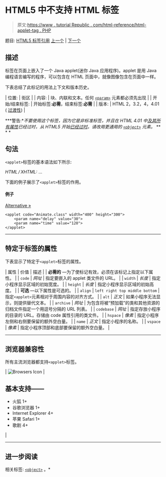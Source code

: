 # HTML5 中不支持 HTML <applet>标签</applet>

> 原文:[https://www . tutorial Republic . com/html-reference/html-applet-tag . PHP](https://www.tutorialrepublic.com/html-reference/html-applet-tag.php)

题目: [HTML5 标签引用](html5-tags.php) [上一个](html-address-tag.php) | [下一个](html-area-tag.php)

## 描述

标签在页面上嵌入了一个 Java applet(迷你 Java 应用程序)。applet 是用 Java 编程语言编写的程序，可以包含在 HTML 页面中，就像图像包含在页面中一样。

下表总结了此标记的用法上下文和版本历史。

| 位置: | 街区 |
| 内容: | 块、内联和文本。任何 [`<param>`](html-param-tag.php) 元素都必须先出现 |
| 开始/结束标签: | 开始标签:**必需**，结束标签:**必需** |
| 版本: | HTML 2，3.2，4，4.01 ( [过渡性](../html-tutorial/html-doctypes.php#html-transitional-doctype)) |

 ***警告:**不要使用这个标签，因为它是非标准标签，并且在 HTML 4.01 中[及其所有属性](../definitions.php#deprecated)已经过时，从 HTML5 开始[已经过时](../definitions.php#obsolete)。请改用更通用的 [`<object>`](html-object-tag.php) 元素。*  ** * *

## 句法

`<applet>`标签的基本语法如下所示:

*HTML / XHTML:*
<applet code="*URL*" width="*length*" height="*length*"> ... </applet>

下面的例子展示了`<applet>`标签的作用。

#### 例子

[Alternative »](html-object-tag.php "Alternative of applet tag")

```
<applet code="Animate.class" width="400" height="300">
    <param name="delay" value="30">
    <param name="time" value="120">
</applet>
```

* * *

## 特定于标签的属性

下表显示了特定于`<applet>`标签的属性。

| 属性 | 价值 | 描述 |
| **必需的** —为了使标记有效，必须在该标记上指定以下属性。 |
| `code` | *网址* | 指定要嵌入的 applet 类文件的 URL。 |
| `width` | *长度* | 指定小程序显示区域的初始宽度。 |
| `height` | *长度* | 指定小程序显示区域的初始高度。 |
| **可选** —以下属性是可选的。 |
| `align` | `left
right
top
middle
bottom` | 指定`<applet>`元素相对于周围内容的对齐方式。 |
| `alt` | *正文* | 如果小程序无法显示，则提供替代文本。 |
| `archive` | *网址* | 为包含将被“预加载”的类和其他资源的归档文件指定一个用逗号分隔的 URL 列表。 |
| `codebase` | *网址* | 指定存放小程序的目录的 URL。存储由 code 属性引用的类文件。 |
| `hspace` | *像素* | 指定小程序左侧和右侧要保留的额外空白量。 |
| `name` | *正文* | 指定小程序的名称。 |
| `vspace` | *像素* | 指定小程序顶部和底部要保留的额外空白量。 |

* * *

## 浏览器兼容性

所有主流浏览器都支持`<applet>`标签。

| ![Browsers Icon](../Images/e9331123c77668c1832e541c2fca1002.png) | 

## 基本支持——

*   火狐 1+
*   谷歌浏览器 1+
*   Internet Explorer 4+
*   苹果 Safari 1+
*   歌剧 4+

 |

* * *

## 进一步阅读

相关标签: [`<object>`](html-object-tag.php) 。*